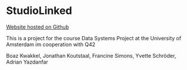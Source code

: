 # StudioLinked
[Website hosted on Github](https://boazkwakkel.github.io)

This is a project for the course Data Systems Project at the University of Amsterdam im cooperation with Q42

Boaz Kwakkel, Jonathan Koutstaal, Francine Simons, Yvette Schröder, Adrian Yazdanfar
